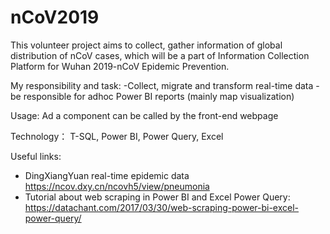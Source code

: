 # nCoV2019
This volunteer project aims to collect, gather information of global distribution of nCoV cases, which will be a part of Information Collection Platform for Wuhan 2019-nCoV Epidemic Prevention.

My responsibility and task:
-Collect, migrate and transform real-time data
-be responsible for adhoc Power BI reports (mainly map visualization)

Usage: Ad a component can be called by the front-end webpage

Technology： T-SQL, Power BI, Power Query, Excel

Useful links:
- DingXiangYuan real-time epidemic data https://ncov.dxy.cn/ncovh5/view/pneumonia
- Tutorial about web scraping in Power BI and Excel Power Query: https://datachant.com/2017/03/30/web-scraping-power-bi-excel-power-query/
